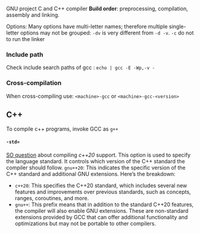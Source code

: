 GNU project C and C++ compiler
**Build order**: preprocessing, compilation, assembly and linking.

Options:
Many options have multi-letter names; therefore multiple single-letter options may not be grouped: `-dv` is very different from `-d -v`.
`-c` do not to run the linker
### Include path
Check include search paths of gcc : `echo | gcc -E -Wp,-v -`

### Cross-compilation
When cross-compiling use: `<machine>-gcc` or `<machine>-gcc-<version>`

## C++
To compile c++ programs, invoke GCC as `g++`

#### `-std=`
[SO question](https://stackoverflow.com/a/68545455/5273667) about compiling *c++20* support.
This option is used to specify the language standard. It controls which version of the C++ standard the compiler should follow.
`gnu++20`: This indicates the specific version of the C++ standard and additional GNU extensions. Here’s the breakdown:

- `c++20`: This specifies the C++20 standard, which includes several new features and improvements over previous standards, such as concepts, ranges, coroutines, and more.
- `gnu++`: This prefix means that in addition to the standard C++20 features, the compiler will also enable GNU extensions. These are non-standard extensions provided by GCC that can offer additional functionality and optimizations but may not be portable to other compilers.